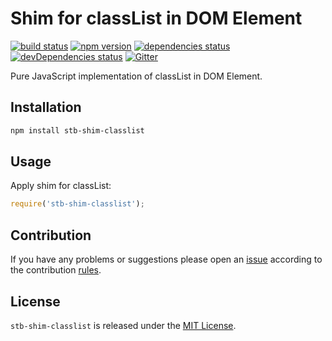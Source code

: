 Shim for classList in DOM Element
=================================

[![build status](https://img.shields.io/travis/stbsdk/shim-classlist.svg?style=flat-square)](https://travis-ci.org/stbsdk/shim-classlist)
[![npm version](https://img.shields.io/npm/v/stb-shim-classlist.svg?style=flat-square)](https://www.npmjs.com/package/stb-shim-classlist)
[![dependencies status](https://img.shields.io/david/stbsdk/shim-classlist.svg?style=flat-square)](https://david-dm.org/stbsdk/shim-classlist)
[![devDependencies status](https://img.shields.io/david/dev/stbsdk/shim-classlist.svg?style=flat-square)](https://david-dm.org/stbsdk/shim-classlist?type=dev)
[![Gitter](https://img.shields.io/badge/gitter-join%20chat-blue.svg?style=flat-square)](https://gitter.im/DarkPark/stbsdk)


Pure JavaScript implementation of classList in DOM Element.


## Installation ##

```bash
npm install stb-shim-classlist
```


## Usage ##

Apply shim for classList:

```js
require('stb-shim-classlist');
```


## Contribution ##

If you have any problems or suggestions please open an [issue](https://github.com/stbsdk/shim-classlist/issues)
according to the contribution [rules](.github/contributing.md).


## License ##

`stb-shim-classlist` is released under the [MIT License](license.md).
